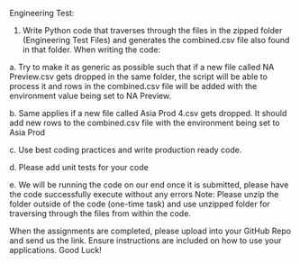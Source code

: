 Engineering Test:
1. Write Python code that traverses through the files in the zipped folder (Engineering Test
Files) and generates the combined.csv file also found in that folder.
When writing the code:


a. Try to make it as generic as possible such that if a new file called NA Preview.csv
gets dropped in the same folder, the script will be able to process it and rows in
the combined.csv file will be added with the environment value being set to NA
Preview.


b. Same applies if a new file called Asia Prod 4.csv gets dropped. It should add new
rows to the combined.csv file with the environment being set to Asia Prod


c. Use best coding practices and write production ready code.


d. Please add unit tests for your code


e. We will be running the code on our end once it is submitted, please have the
code successfully execute without any errors
Note: Please unzip the folder outside of the code (one-time task) and use unzipped folder for
traversing through the files from within the code.

When the assignments are completed, please upload into your GitHub Repo and send us the
link. Ensure instructions are included on how to use your applications.
Good Luck!